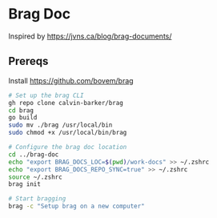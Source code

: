 # Brag Doc 
Inspired by https://jvns.ca/blog/brag-documents/

## Prereqs
Install https://github.com/bovem/brag

```sh
# Set up the brag CLI
gh repo clone calvin-barker/brag
cd brag
go build
sudo mv ./brag /usr/local/bin
sudo chmod +x /usr/local/bin/brag

# Configure the brag doc location
cd ../brag-doc
echo "export BRAG_DOCS_LOC=$(pwd)/work-docs" >> ~/.zshrc
echo "export BRAG_DOCS_REPO_SYNC=true" >> ~/.zshrc
source ~/.zshrc
brag init

# Start bragging
brag -c "Setup brag on a new computer"

```
